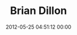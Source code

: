 ---
title: "Brian Dillon"
date: 2012-05-25 04:51:12 00:00
permalink: /monkeymace
twitter: ""
likes: [611,610,583]
id: 676
gravatar: "http://www.gravatar.com/avatar/4e0c2f26631300e860ff14efa97d3428"
---